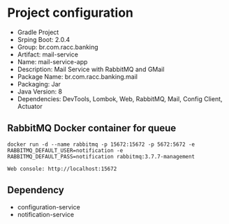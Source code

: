 # Project configuration

- Gradle Project
- Srping Boot: 2.0.4
- Group: br.com.racc.banking
- Artifact: mail-service
- Name: mail-service-app
- Description: Mail Service with RabbitMQ and GMail
- Package Name: br.com.racc.banking.mail
- Packaging: Jar 
- Java Version: 8
- Dependencies: DevTools, Lombok, Web, RabbitMQ, Mail, Config Client, Actuator


## RabbitMQ Docker container for queue

	docker run -d --name rabbitmq -p 15672:15672 -p 5672:5672 -e RABBITMQ_DEFAULT_USER=notification -e RABBITMQ_DEFAULT_PASS=notification rabbitmq:3.7.7-management
	
	Web console: http://localhost:15672

	
## Dependency

- configuration-service
- notification-service
